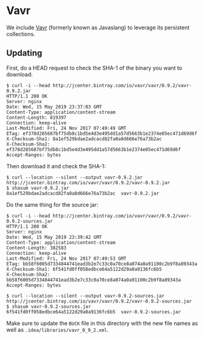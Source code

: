# Vavr

We include [Vavr](https://github.com/vavr-io/vavr) (formerly known as Javaslang)
to leverage its persistent collections.

## Updating

First, do a HEAD request to check the SHA-1 of the binary you want to download:

```
$ curl -i --head http://jcenter.bintray.com/io/vavr/vavr/0.9.2/vavr-0.9.2.jar
HTTP/1.1 200 OK
Server: nginx
Date: Wed, 15 May 2019 23:37:03 GMT
Content-Type: application/content-stream
Content-Length: 819397
Connection: keep-alive
Last-Modified: Fri, 24 Nov 2017 07:49:49 GMT
ETag: ef378d285687bf75db8c1bd5e4d3e495dd1a57d5663b1e2374e05ec471d69d6f
X-Checksum-Sha1: 8a1ef529bdae2adcacd82fa0a8d666e76a73b2ac
X-Checksum-Sha2: ef378d285687bf75db8c1bd5e4d3e495dd1a57d5663b1e2374e05ec471d69d6f
Accept-Ranges: bytes

```

Then download it and check the SHA-1:

```
$ curl --location --silent --output vavr-0.9.2.jar http://jcenter.bintray.com/io/vavr/vavr/0.9.2/vavr-0.9.2.jar
$ shasum vavr-0.9.2.jar
8a1ef529bdae2adcacd82fa0a8d666e76a73b2ac  vavr-0.9.2.jar
```

Do the same thing for the source jar:

```
$ curl -i --head http://jcenter.bintray.com/io/vavr/vavr/0.9.2/vavr-0.9.2-sources.jar
HTTP/1.1 200 OK
Server: nginx
Date: Wed, 15 May 2019 23:39:42 GMT
Content-Type: application/content-stream
Content-Length: 382583
Connection: keep-alive
Last-Modified: Fri, 24 Nov 2017 07:49:53 GMT
ETag: bb58f6005d7334844741ead3b2e7c33c0a70ce8a074a0a91100c2b9f8a89343a
X-Checksum-Sha1: 6f541fd0ff058edbce64a5122d29a0a9136fc6b5
X-Checksum-Sha2: bb58f6005d7334844741ead3b2e7c33c0a70ce8a074a0a91100c2b9f8a89343a
Accept-Ranges: bytes

$ curl --location --silent --output vavr-0.9.2-sources.jar http://jcenter.bintray.com/io/vavr/vavr/0.9.2/vavr-0.9.2-sources.jar
$ shasum vavr-0.9.2-sources.jar
6f541fd0ff058edbce64a5122d29a0a9136fc6b5  vavr-0.9.2-sources.jar
```

Make sure to update the `BUCK` file in this directory with the new file names as
well as `.idea/libraries/vavr_0_9_2.xml`.
